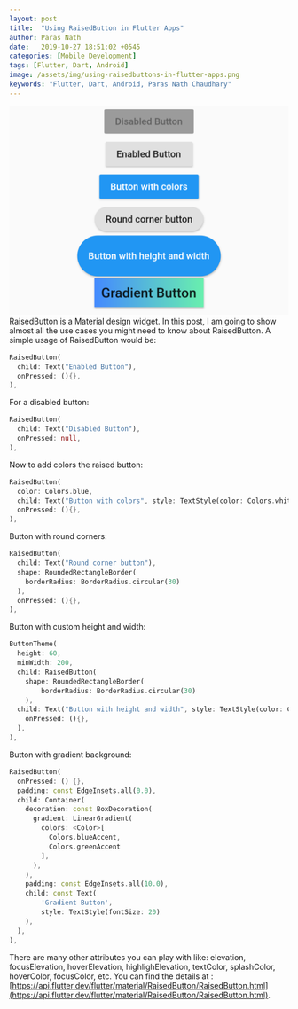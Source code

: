 ```yaml
---
layout: post
title:  "Using RaisedButton in Flutter Apps"
author: Paras Nath
date:   2019-10-27 18:51:02 +0545
categories: [Mobile Development]
tags: [Flutter, Dart, Android]
image: /assets/img/using-raisedbuttons-in-flutter-apps.png
keywords: "Flutter, Dart, Android, Paras Nath Chaudhary"
---
```

![RaisedButton example in Flutter](/blog/assets/img/using-raisedbuttons-in-flutter-apps.png)
RaisedButton is a Material design widget. In this post, I am going to show almost all the use cases you might need to know about RaisedButton. A simple usage of RaisedButton would be:
<!--more-->
```dart
RaisedButton(
  child: Text("Enabled Button"),
  onPressed: (){},
),
```

For a disabled button:
```dart
RaisedButton(
  child: Text("Disabled Button"),
  onPressed: null,
),
```
Now to add colors the raised button:
```dart
RaisedButton(
  color: Colors.blue,
  child: Text("Button with colors", style: TextStyle(color: Colors.white),),
  onPressed: (){},
),
```
Button with round corners:
```dart
RaisedButton(
  child: Text("Round corner button"),
  shape: RoundedRectangleBorder(
    borderRadius: BorderRadius.circular(30)
  ),
  onPressed: (){},
),
```
Button with custom height and width:
```dart
ButtonTheme(
  height: 60,
  minWidth: 200,
  child: RaisedButton(
    shape: RoundedRectangleBorder(
        borderRadius: BorderRadius.circular(30)
    ),
  child: Text("Button with height and width", style: TextStyle(color: Colors.white),),
    onPressed: (){},
  ),
),
```
Button with gradient background:
```dart
RaisedButton(
  onPressed: () {},
  padding: const EdgeInsets.all(0.0),
  child: Container(
    decoration: const BoxDecoration(
      gradient: LinearGradient(
        colors: <Color>[
          Colors.blueAccent,
          Colors.greenAccent
        ],
      ),
    ),
    padding: const EdgeInsets.all(10.0),
    child: const Text(
        'Gradient Button',
        style: TextStyle(fontSize: 20)
    ),
  ),
),
```
There are many other attributes you can play with like:
elevation, focusElevation, hoverElevation, highlighElevation, textColor, splashColor, hoverColor, focusColor, etc. You can find the details at : [https://api.flutter.dev/flutter/material/RaisedButton/RaisedButton.html](https://api.flutter.dev/flutter/material/RaisedButton/RaisedButton.html).